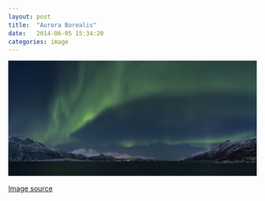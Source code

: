 ```yaml
---
layout: post
title:  "Aurora Borealis"
date:   2014-06-05 15:34:20
categories: image 
---
```


![Aurora Borealis](/_figures/1024px-Aurora_borealis_above_Lyngenfjorden,_2012_March.jpg) 

[Image source](http://upload.wikimedia.org/wikipedia/commons/thumb/9/9b/Aurora_borealis_above_Lyngenfjorden%2C_2012_March.jpg/120px-Aurora_borealis_above_Lyngenfjorden%2C_2012_March.jpg)
